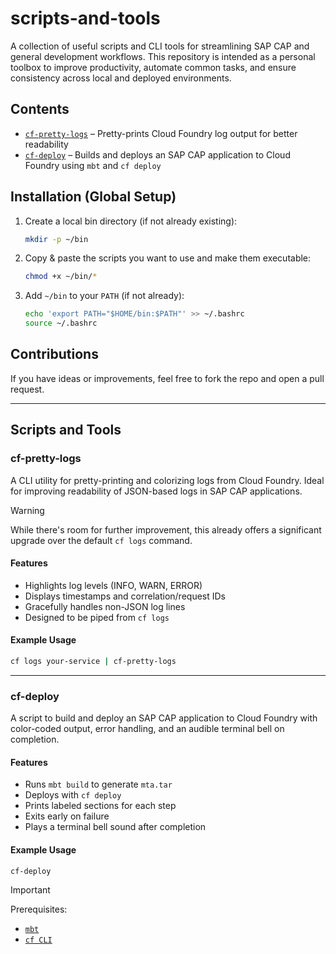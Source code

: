 # scripts-and-tools

A collection of useful scripts and CLI tools for streamlining SAP CAP and general development workflows. This repository is intended as a personal toolbox to improve productivity, automate common tasks, and ensure consistency across local and deployed environments.

## Contents

- [`cf-pretty-logs`](#cf-pretty-logs) – Pretty-prints Cloud Foundry log output for better readability
- [`cf-deploy`](#cf-deploy) – Builds and deploys an SAP CAP application to Cloud Foundry using `mbt` and `cf deploy`

## Installation (Global Setup)

1. Create a local bin directory (if not already existing):

   ```bash
   mkdir -p ~/bin
   ```

2. Copy & paste the scripts you want to use and make them executable:

   ```bash
   chmod +x ~/bin/*
   ```

3. Add `~/bin` to your `PATH` (if not already):

   ```bash
   echo 'export PATH="$HOME/bin:$PATH"' >> ~/.bashrc
   source ~/.bashrc
   ```

## Contributions

If you have ideas or improvements, feel free to fork the repo and open a pull request.

---

## Scripts and Tools

### cf-pretty-logs

A CLI utility for pretty-printing and colorizing logs from Cloud Foundry. Ideal for improving readability of JSON-based logs in SAP CAP applications.

> [!WARNING]
> While there's room for further improvement, this already offers a significant upgrade over the default `cf logs` command.

#### Features

* Highlights log levels (INFO, WARN, ERROR)
* Displays timestamps and correlation/request IDs
* Gracefully handles non-JSON log lines
* Designed to be piped from `cf logs`

#### Example Usage

```bash
cf logs your-service | cf-pretty-logs
```

---

### cf-deploy

A script to build and deploy an SAP CAP application to Cloud Foundry with color-coded output, error handling, and an audible terminal bell on completion.

#### Features

* Runs `mbt build` to generate `mta.tar`
* Deploys with `cf deploy`
* Prints labeled sections for each step
* Exits early on failure
* Plays a terminal bell sound after completion

#### Example Usage

```bash
cf-deploy
```

> [!IMPORTANT]
> Prerequisites:
> * [`mbt`](https://sap.github.io/cloud-mta-build-tool/)
> * [`cf CLI`](https://docs.cloudfoundry.org/cf-cli/)